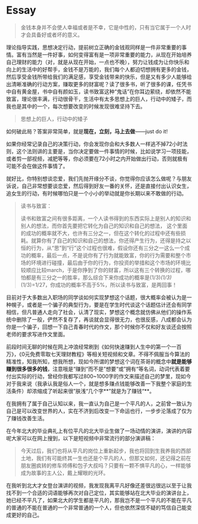 # Essay

> 金钱本身并不会使人幸福或者是不幸，它是中性的，只有当它属于一个人时才会具备好或者坏的意义。

理论指导实践，思想决定行动，提前树立正确的金钱观同样是一件非常重要的事情。富有当然是一件好事，如何变得富有是一项非常重要的能力，从现在开始培养自己理财的能力（对，就是从现在开始，一点也不晚），努力让钱成为让你快乐和向上的生活中的好帮手，金钱不是万能的，我们每个人都迫切想拥有更多的金钱，然后享受金钱所带给我们的满足感，享受金钱带来的快乐，但是又有多少人能够给出清晰准确的行动方案，赚取更多的财富呢？读了很多书，听了很多的课，任凭书中自有黄金屋，书中自有颜如玉，读书致富这种“鬼话”在你耳边萦绕，却依然不能致富，理论很丰满，行动很骨干，生活中有太多思想上的巨人，行动中的矮子，而我也是其中的一个，每次想要改变的时候发现很难坚持下去。

> 思想上的巨人，行动中的矮子

如何破此局？答案非常简单，就是**现在，立刻，马上去做**——just do it!

如果你经常记录自己的决策行动，你会发现你会和大多数人一样逃不掉72小时法则，这个法则讲的主要是，当你决定要做一件事情的时候，比如说学习一项技能，或者剪一部视频，减肥等等，你必须要在72小时之内开始做出行动，否则就极有可能不会在做这件事情了。

就好比，你特别想谈恋爱，我们先抛开缘分不谈，你觉得你应该怎么做呢？与朋友诉说，自己非常想要谈恋爱，然后得到好友一番的关怀，还是直接付出认识女生，追女生的行动，有时候哪怕只是一个小小的举动就是你长期以来不敢做的行动。

> 读书与致富：
>
> 读书和致富之间有很多距离，一个人读书得到的东西实际上是别人的知识和别人的想法，而你首先要把它转化为自己的知识和自己的想法， 这个里面的成功的概率就不大，也许有三分之一，但在这个转化的过程中还有些损耗。就算你有了自己的知识和自己的想法，你还得产生行为，还得是持之以恒的行为，从“思”到“行”这个过程也很难，假设你还有三分之一这么一个成功的概率，最后一点，不是说你有了行为就能致富，你的行为需要和整个市场的环境进行碰撞，最后由于你的行为，你投资的举措和这个市场的环境比较顺应比较march，于是你挣到了你的财富，所以这有三个转换的过程，哪怕都是有三分之一的胜率，那么综合下来你成功的概率是(1/3)*(1/3)*(1/3)=1/27，你成功的概率不高于5%，所以读书与致富，是两回事！

目前对于大多数出入职场的同学谈如何实现梦想这个话题，很大概率会被认为是一种幌子，或者是一个骗子的典型行为，要是在学生时代谈这个话题估计还会有同学相信，但凡普通人走向了社会，认清了现实，梦想这个概念就仿佛从他们的操作系统中删除了一般，俨然不复存了，再谈就会显得很无力，也很反感，八成都会认为你是一个骗子，回想一下自己青春时代的作文，那个时候你不仅和好友谈还会按照老师的要求写进作文里面。

前段时间无聊的时候在网上冲浪经常刷到《如何快速赚到人生中的第一个一百万》，《0元免费零取七天理财教程》等相关短视频和文章。不得不佩服当今算法的精准性，知我所知，想我所想，现如今所谓的梦想这个词在茶哥的概念中**就是能够赚到很多很多的钱**，注意哦是“赚到”而不是”想要“或”拥有“等名词，动词代表着要付出实际的行动，曾经你我都写过800~1000字的作文来描述自己的梦里，现如今对于我来说（我承认我是俗人一个，就是想多赚点钱能够改善一下我整个家庭的生活条件）却浓缩成了听起来很”肤浅“几个字**”就是为了赚钱“**。

在我拥有了属于自己认知以来，我一直认为自己是一个平凡的人，之前曾一致认为自己是可以改变世界的人，实在不济到后改变一下命运也行，一步步沦落成了仅为了赚钱改善生活。

在今年北大的毕业典礼上有位平凡的北大毕业生做了一场动情的演讲，演讲的内容呢大家可以在网上搜到，以下是短视频中非常流行的部分演讲稿：

> 今天过后，我们也将从平凡的岗位上重新起步，我也将回到生我养我的西部土地，我们有可能终其一生也还是个平凡的人，但那又如何，还记得之前在朋友圈疯转的修车师傅和包子大叔吗？只要有一颗不惧平凡的心，一样能够成为故事的主人公，戴上耀眼的光环。

在我听到北大才女登台演讲的视频，我发现我离平凡好像还差很远很远以至于让我找不到一个合适的词语能够再次对自己定位，其实能够站在北大毕业的演讲台上，她已经不平凡了，如果北大的学生都是平凡的，那我岂不是一个平凡的不能在平凡的普通的不能在普通的一个非常普通的一个人，但也依然深信不疑的笃信自己能变成更好的自己。

